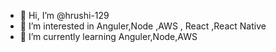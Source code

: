 - 👋 Hi, I’m @hrushi-129
- 👀 I’m interested in Anguler,Node ,AWS , React ,React Native
- 🌱 I’m currently learning Anguler,Node,AWS
<!---
hrushi-129/hrushi-129 is a ✨ special ✨ repository because its `README.md` (this file) appears on your GitHub profile.
You can click the Preview link to take a look at your changes.
--->
